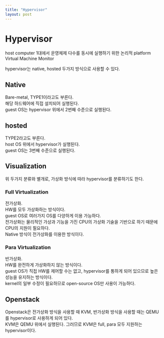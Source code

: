 ```yaml
---
title: "Hypervisor"
layout: post
---
```


# Hypervisor  
host computer 1대에서 운영체제 다수를 동시에 실행하기 위한 논리적 platform  
Virtual Machine Monitor

hypervisor는 native, hosted 두가지 방식으로 사용할 수 있다.  

## Native  
Bare-metal, TYPE1이라고도 부른다.  
해당 하드웨어에 직접 설치되어 실행된다.  
guest OS는 hypervisor 위에서 2번째 수준으로 실행된다.  


## hosted  
TYPE2라고도 부른다.  
host OS 위에서 hypervisor가 실행된다.  
guest OS는 3번째 수준으로 실행된다.


## Visualization  
위 두가지 분류와 별개로, 가상화 방식에 따라 hypervisor를 분류하기도 한다.  


### Full Virtualization
전가상화.  
HW를 모두 가상화하는 방식이다.  
guest OS로 여러가지 OS를 다양하게 이용 가능하다.  
전가상화는 물리적인 가상과 기능을 가진 CPU의 가상화 기술을 기반으로 하기 때문에 CPU의 지원이 필요하다.  
Native 방식이 전가상화를 이용한 방식이다.  


### Para Virtualization  
반가상화.  
HW를 완전하게 가상화하지 않는 방식이다.  
guest OS가 직접 HW를 제어할 수는 없고, hypervisor를 통하게 되어 있으므로 높은 성능을 유지하는 방식이다.  
kernel의 일부 수정이 필요하므로 open-source OS만 사용이 가능하다.  


## Openstack  
Openstack은 전가상화 방식을 사용할 때 KVM, 반가상화 방식을 사용할 때는 QEMU를 hypervisor로 사용하게 되어 있다.  
KVM은 QEMU 위에서 실행된다. 그러므로 KVM은 full, para 모두 지원하는 hypervisor이다.  
